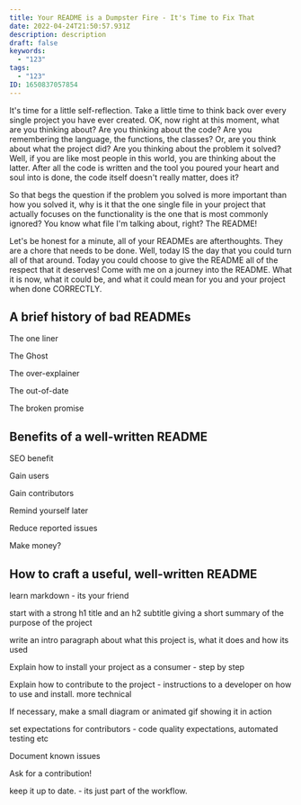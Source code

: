 ```yaml
---
title: Your README is a Dumpster Fire - It's Time to Fix That
date: 2022-04-24T21:50:57.931Z
description: description
draft: false
keywords:
  - "123"
tags:
  - "123"
ID: 1650837057854
---
```

It's time for a little self-reflection. Take a little time to think back over every single project you have ever created. OK, now right at this moment, what are you thinking about? Are you thinking about the code? Are you remembering the language, the functions, the classes? Or, are you think about what the project did? Are you thinking about the problem it solved? Well, if you are like most people in this world, you are thinking about the latter. After all the code is written and the tool you poured your heart and soul into is done, the code itself doesn't really matter, does it? 

So that begs the question if the problem you solved is more important than how you solved it, why is it that the one single file in your project that actually focuses on the functionality is the one that is most commonly ignored? You know what file I'm talking about, right? The README! 

Let's be honest for a minute, all of your READMEs are afterthoughts. They are a chore that needs to be done. Well, today IS the day that you could turn all of that around. Today you could choose to give the README all of the respect that it deserves! Come with me on a journey into the README. What it is now, what it could be, and what it could mean for you and your project when done CORRECTLY. 

## A brief history of bad READMEs



The one liner

The Ghost

The over-explainer

The out-of-date

The broken promise

## Benefits of a well-written README

SEO benefit

Gain users

Gain contributors

Remind yourself later

Reduce reported issues

Make money?

## How to craft a useful, well-written README

learn markdown - its your friend

start with a strong h1 title and an h2 subtitle giving a short summary of the purpose of the project

write an intro paragraph about what this project is, what it does and how its used

Explain how to install your project as a consumer - step by step

Explain how to contribute to the project - instructions to a developer on how to use and install. more technical 

If necessary, make a small diagram or animated gif showing it in action

set expectations for contributors - code quality expectations, automated testing etc

Document known issues 

Ask for a contribution!

keep it up to date. - its just part of the workflow.